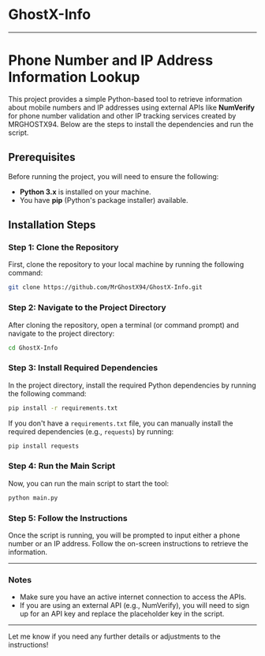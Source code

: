 # GhostX-Info
---

# Phone Number and IP Address Information Lookup

This project provides a simple Python-based tool to retrieve information about mobile numbers and IP addresses using external APIs like **NumVerify** for phone number validation and other IP tracking services created by MRGHOSTX94. Below are the steps to install the dependencies and run the script.

## Prerequisites

Before running the project, you will need to ensure the following:

- **Python 3.x** is installed on your machine.
- You have **pip** (Python's package installer) available.

## Installation Steps

### Step 1: Clone the Repository

First, clone the repository to your local machine by running the following command:

```bash
git clone https://github.com/MrGhostX94/GhostX-Info.git
```

### Step 2: Navigate to the Project Directory

After cloning the repository, open a terminal (or command prompt) and navigate to the project directory:

```bash
cd GhostX-Info
```

### Step 3: Install Required Dependencies

In the project directory, install the required Python dependencies by running the following command:

```bash
pip install -r requirements.txt
```

If you don't have a `requirements.txt` file, you can manually install the required dependencies (e.g., `requests`) by running:

```bash
pip install requests
```

### Step 4: Run the Main Script

Now, you can run the main script to start the tool:

```bash
python main.py
```

### Step 5: Follow the Instructions

Once the script is running, you will be prompted to input either a phone number or an IP address. Follow the on-screen instructions to retrieve the information.

---

### Notes

- Make sure you have an active internet connection to access the APIs.
- If you are using an external API (e.g., NumVerify), you will need to sign up for an API key and replace the placeholder key in the script.

---

Let me know if you need any further details or adjustments to the instructions!

